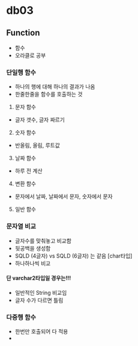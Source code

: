 # db03

## Function
- 함수
- 오라클로 공부
### 단일행 함수
- 하나의 행에 대해 하나의 결과가 나옴
- 한줄한줄을 함수를 호출하는 것

1. 문자 함수
- 글자 갯수, 글자 짜르기
2. 숫자 함수
- 반올림, 올림, 루트값
3. 날짜 함수
- 하루 전 계산
4. 변환 함수
- 문자에서 날짜, 날짜에서 문자, 숫자에서 문자
5. 일반 함수

### 문자열 비교
- 글자수를 맞춰놓고 비교함
- 뒷공백을 생성함
- SQLD (4글자)  vs   SQLD (6글자) 는 같음 [char타입]
- 하나하나씩 비교
#### 단 varchar2타입일 경우는!!!
- 일반적인 String 비교임
- 글자 수가 다르면 틀림


### 다중행 함수
- 한번만 호출되어 다 적용
- 